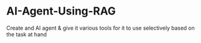 # AI-Agent-Using-RAG
Create and AI agent &amp; give it various tools for it to use selectively based on the task at hand
